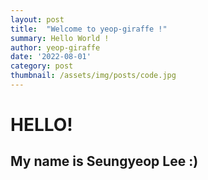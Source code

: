 ```yaml
---
layout: post
title:  "Welcome to yeop-giraffe !"
summary: Hello World !
author: yeop-giraffe
date: '2022-08-01'
category: post
thumbnail: /assets/img/posts/code.jpg
---
```


# HELLO!

## My name is Seungyeop Lee :)